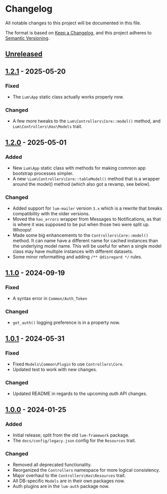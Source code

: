 # Changelog
All notable changes to this project will be documented in this file.

The format is based on [Keep a Changelog](https://keepachangelog.com/en/1.0.0/),
and this project adheres to [Semantic Versioning](https://semver.org/spec/v2.0.0.html).

## [Unreleased]

## [1.2.1] - 2025-05-20
### Fixed
- The `Lum\App` static class actually works properly now.
### Changed
- A few more tweaks to the `Lum\Controllers\Core::model()` method,
  and `Lum\Controllers\Has\Models` trait.

## [1.2.0] - 2025-05-01
### Added
- New `Lum\App` static class with methods for making
  common app bootstrap processes simpler.
- A new `\Lum\Controllers\Core::tableModel()` method that is a wrapper
  around the model() method (which also got a revamp, see below).
### Changed
- Added support for `lum-mailer` version `3.x` which is a rewrite
  that breaks compatibility with the older versions.
- Moved the `has_errors` wrapper from Messages to Notifications,
  as that is where it was supposed to be put when those two were
  split up. Whoops!
- Made some big enhancements to the `Controllers\Core::model()` method.
  It can name have a different name for cached instances than the
  underlying model name. This will be useful for when a single model class 
  may have multiple instances with different datasets.
- Some minor reformatting and adding `/** @disregard */` rules.

## [1.1.0] - 2024-09-19
### Fixed
- A syntax error in `Common/Auth_Token`
### Changed
- `get_auth()` logging preference is in a property now.

## [1.0.1] - 2024-05-31
### Fixed
- Fixed `Models\Common\Plugin` to use `Controllers\Core`.
- Updated test to work with new changes.
### Changed
- Updated README in regards to the upcoming _auth_ API changes.

## [1.0.0] - 2024-01-25
### Added
- Initial release; split from the old `lum-framework` package.
- The `docs/config/legacy.json` config for the `Resources` trait.
### Changed
- Removed all deprecated functionality.
- Reorganized the `Controllers` namespace for more logical consistency.
- Major overhaul to the `Controllers\Has\Resources` trait.
- All DB-specific `Models` are in their own packages now.
- Auth plugins are in the `lum-auth` package now.

[Unreleased]: https://github.com/supernovus/lum.app.php/compare/v1.2.1...HEAD
[1.2.1]: https://github.com/supernovus/lum.app.php/compare/v1.2.0...v1.2.1
[1.2.0]: https://github.com/supernovus/lum.app.php/compare/v1.1.0...v1.2.0
[1.1.0]: https://github.com/supernovus/lum.app.php/compare/v1.0.1...v1.1.0
[1.0.1]: https://github.com/supernovus/lum.app.php/compare/v1.0.0...v1.0.1
[1.0.0]: https://github.com/supernovus/lum.app.php/releases/tag/v1.0.0

